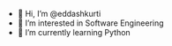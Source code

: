 - 👋 Hi, I’m @eddashkurti
- 👀 I’m interested in Software Engineering   
- 🌱 I’m currently learning Python


<!---
eddashkurti/eddashkurti is a ✨ special ✨ repository because its `README.md` (this file) appears on your GitHub profile.
You can click the Preview link to take a look at your changes.
--->
